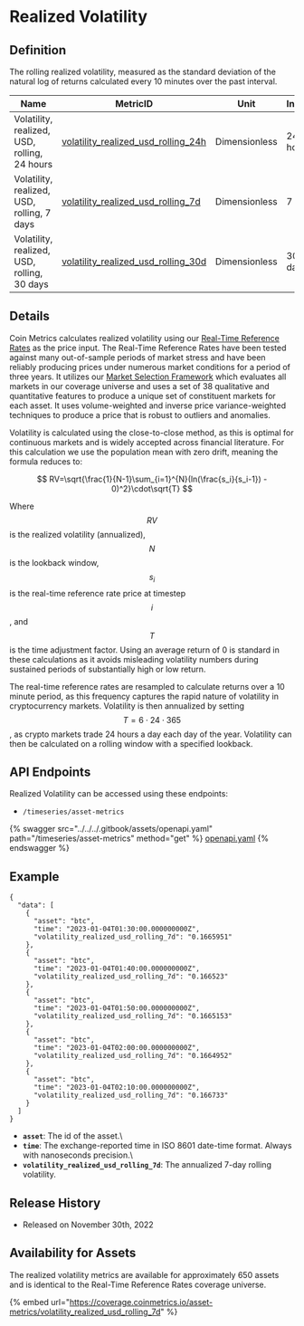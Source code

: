 # Realized Volatility

## Definition

The rolling realized volatility, measured as the standard deviation of the natural log of returns calculated every 10 minutes over the past interval.

<table><thead><tr><th width="224">Name</th><th width="296">MetricID</th><th>Unit</th><th>Interval</th></tr></thead><tbody><tr><td>Volatility, realized, USD, rolling, 24 hours</td><td><a href="https://coverage.coinmetrics.io/search-results?query=volatility_realized_usd_rolling_24h">volatility_realized_usd_rolling_24h</a></td><td>Dimensionless</td><td>24 hours</td></tr><tr><td>Volatility, realized, USD, rolling, 7 days</td><td><a href="https://coverage.coinmetrics.io/search-results?query=volatility_realized_usd_rolling_7d">volatility_realized_usd_rolling_7d</a></td><td>Dimensionless</td><td>7 days</td></tr><tr><td>Volatility, realized, USD, rolling, 30 days</td><td><a href="https://coverage.coinmetrics.io/search-results?query=volatility_realized_usd_rolling_30d">volatility_realized_usd_rolling_30d</a></td><td>Dimensionless</td><td>30 days</td></tr></tbody></table>

## Details

Coin Metrics calculates realized volatility using our [Real-Time Reference Rates](../../methodologies/coin-metrics-prices-methodology.md#reference-rates-calculation-methodology) as the price input. The Real-Time Reference Rates have been tested against many out-of-sample periods of market stress and have been reliably producing prices under numerous market conditions for a period of three years. It utilizes our [Market Selection Framework](../../methodologies/coin-metrics-prices-methodology.md#data-inputs) which evaluates all markets in our coverage universe and uses a set of 38 qualitative and quantitative features to produce a unique set of constituent markets for each asset. It uses volume-weighted and inverse price variance-weighted techniques to produce a price that is robust to outliers and anomalies.

Volatility is calculated using the close-to-close method, as this is optimal for continuous markets and is widely accepted across financial literature. For this calculation we use the population mean with zero drift, meaning the formula reduces to:

$$
RV=\sqrt{\frac{1}{N-1}\sum_{i=1}^{N}(ln(\frac{s_i}{s_i-1}) - 0)^2}\cdot\sqrt{T}
$$

Where $$RV$$is the realized volatility (annualized), $$N$$is the lookback window, $${s_i}$$ is the real-time reference rate price at timestep $$i$$, and $$T$$ is the time adjustment factor. Using an average return of 0 is standard in these calculations as it avoids misleading volatility numbers during sustained periods of substantially high or low return.

The real-time reference rates are resampled to calculate returns over a 10 minute period, as this frequency captures the rapid nature of volatility in cryptocurrency markets. Volatility is then annualized by setting $$T=6⋅24⋅365$$, as crypto markets trade 24 hours a day each day of the year. Volatility can then be calculated on a rolling window with a specified lookback.

## API Endpoints

Realized Volatility can be accessed using these endpoints:

* `/timeseries/asset-metrics`

{% swagger src="../../../.gitbook/assets/openapi.yaml" path="/timeseries/asset-metrics" method="get" %}
[openapi.yaml](../../../.gitbook/assets/openapi.yaml)
{% endswagger %}

## Example

```
{
  "data": [
    {
      "asset": "btc",
      "time": "2023-01-04T01:30:00.000000000Z",
      "volatility_realized_usd_rolling_7d": "0.1665951"
    },
    {
      "asset": "btc",
      "time": "2023-01-04T01:40:00.000000000Z",
      "volatility_realized_usd_rolling_7d": "0.166523"
    },
    {
      "asset": "btc",
      "time": "2023-01-04T01:50:00.000000000Z",
      "volatility_realized_usd_rolling_7d": "0.1665153"
    },
    {
      "asset": "btc",
      "time": "2023-01-04T02:00:00.000000000Z",
      "volatility_realized_usd_rolling_7d": "0.1664952"
    },
    {
      "asset": "btc",
      "time": "2023-01-04T02:10:00.000000000Z",
      "volatility_realized_usd_rolling_7d": "0.166733"
    }
  ]
}
```

* **`asset`**: The id of the asset.\\
* **`time`**: The exchange-reported time in ISO 8601 date-time format. Always with nanoseconds precision.\\
* **`volatility_realized_usd_rolling_7d`**: The annualized 7-day rolling volatility.

## Release History

* Released on November 30th, 2022

## Availability for Assets

The realized volatility metrics are available for approximately 650 assets and is identical to the Real-Time Reference Rates coverage universe.

{% embed url="https://coverage.coinmetrics.io/asset-metrics/volatility_realized_usd_rolling_7d" %}
